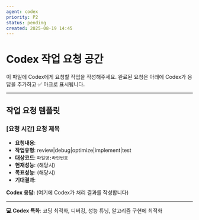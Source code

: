 ```yaml
---
agent: codex
priority: P2
status: pending
created: 2025-08-19 14:45
---
```


# Codex 작업 요청 공간

이 파일에 Codex에게 요청할 작업을 작성해주세요.
완료된 요청은 아래에 Codex가 응답을 추가하고 ✅ 마크로 표시됩니다.

---

## 작업 요청 템플릿

### [요청 시간] 요청 제목
- **요청내용**: 
- **작업유형**: review|debug|optimize|implement|test
- **대상코드**: `파일명:라인번호`
- **현재성능**: (해당시)
- **목표성능**: (해당시)
- **기대결과**: 

**Codex 응답:**
(여기에 Codex가 처리 결과를 작성합니다)

---

**💻 Codex 특화**: 코딩 최적화, 디버깅, 성능 튜닝, 알고리즘 구현에 최적화